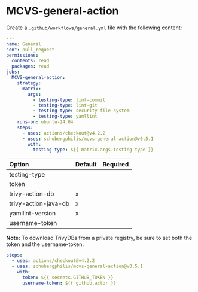 # MCVS-general-action

Create a `.github/workflows/general.yml` file with the following content:

```yml
---
name: General
"on": pull_request
permissions:
  contents: read
  packages: read
jobs:
  MCVS-general-action:
    strategy:
      matrix:
        args:
          - testing-type: lint-commit
          - testing-type: lint-git
          - testing-type: security-file-system
          - testing-type: yamllint
    runs-on: ubuntu-24.04
    steps:
      - uses: actions/checkout@v4.2.2
      - uses: schubergphilis/mcvs-general-action@v0.5.1
        with:
          testing-type: ${{ matrix.args.testing-type }}
```

| Option               | Default | Required |
| :------------------- | :------ | -------- |
| testing-type         |         |          |
| token                |         |          |
| trivy-action-db      | x       |          |
| trivy-action-java-db | x       |          |
| yamllint-version     | x       |          |
| username-token       |         |          |

**Note:** To download TrivyDBs from a private registry, be sure to set both the
token and the username-token.

```yml
steps:
  - uses: actions/checkout@v4.2.2
  - uses: schubergphilis/mcvs-general-action@v0.5.1
    with:
      token: ${{ secrets.GITHUB_TOKEN }}
      username-token: ${{ github.actor }}
```
